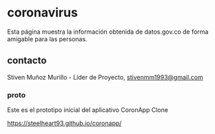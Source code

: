 # coronavirus

Esta página muestra la información obtenida de datos.gov.co de forma amigable para las personas.

## contacto

Stiven Muñoz Murillo - Líder de Proyecto, stivenmm1993@gmail.com

### proto

Este es el prototipo inicial del aplicativo CoronApp Clone

https://steelheart93.github.io/coronapp/
